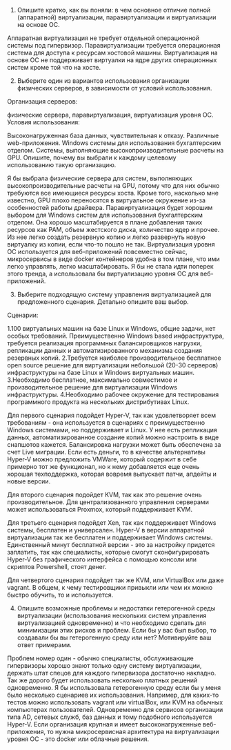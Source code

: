 1. Опишите кратко, как вы поняли: в чем основное отличие полной (аппаратной) виртуализации, паравиртуализации и виртуализации на основе ОС.

Аппаратная виртуализация не требует отдельной операционной системы под гипервизор. 
Паравиртуализации требуется операционная система для доступа к ресурсам хостовой машины.
Виртуализация на основе ОС не поддерживает виртуалки на ядре других операционных систем кроме той что на хосте.

2. Выберите один из вариантов использования организации физических серверов, в зависимости от условий использования.

Организация серверов:

физические сервера,
паравиртуализация,
виртуализация уровня ОС.
Условия использования:

Высоконагруженная база данных, чувствительная к отказу.
Различные web-приложения.
Windows системы для использования бухгалтерским отделом.
Системы, выполняющие высокопроизводительные расчеты на GPU.
Опишите, почему вы выбрали к каждому целевому использованию такую организацию.

Я бы выбрала физические сервера для систем, выполняющих высокопроизводительные расчеты на GPU, потому что для них обычно требуются все имеющиеся ресурсы хоста. Кроме того, насколько мне известно, GPU плохо переносятся в виртуальное окружение из-за особенностей работы драйвера.
Паравиртуализация будет хорошим выбором для Windows систем для использования бухгалтерским отделом. Она хорошо масштабируется в плане добавления таких ресурсов как РАМ, объем жестского диска, количество ядер и прочее. Из нее легко создать резервную копию и легко развернуть новую виртуалку из копии, если что-то пошло не так.
Виртуализация уровня ОС используется для веб-приложений повсеместно сейчас, микросервисы в виде docker контейнеров удобна в том плане, что ими легко управлять, легко масштабировать. Я бы не стала идти поперек этого тренда, а использовала бы виртуализацию уровня ОС для веб-приложений.

3. Выберите подходящую систему управления виртуализацией для предложенного сценария. Детально опишите ваш выбор.

Сценарии:

1.100 виртуальных машин на базе Linux и Windows, общие задачи, нет особых требований. Преимущественно Windows based инфраструктура, требуется реализация программных балансировщиков нагрузки, репликации данных и автоматизированного механизма создания резервных копий.
2.Требуется наиболее производительное бесплатное open source решение для виртуализации небольшой (20-30 серверов) инфраструктуры на базе Linux и Windows виртуальных машин.
3.Необходимо бесплатное, максимально совместимое и производительное решение для виртуализации Windows инфраструктуры.
4.Необходимо рабочее окружение для тестирования программного продукта на нескольких дистрибутивах Linux.

Для первого сценария подойдет Hyper-V, так как удовлетворяет всем требованиям - она используется в сценариях с преимущественно Windows системами, но поддерживает и Linux. У нее есть репликация данных, автоматизированное создание копий можно настроить в виде снапшотов кажется. Балансировка нагрузки может быть обеспечена за счет Live миграции. Если есть деньги, то в качестве альтернативы Hyper-V можно предложить VMWare, который содержит в себе примерно тот же функционал, но к нему добавляется еще очень хорошая техподдержка, которая вовремя выпускает патчи, апдейты и новые версии.

Для второго сценария подойдет KVM, так как это решение очень производительное. Для централизованного управления серверами может использоваться Proxmox, который поддерживает KVM. 

Для третьего сценария подойдет Xen, так как поддерживает Windows системы, бесплатен и универсален. Hyper-V в версии аппаратной виртуализации так же бесплатен и поддерживает Windows системы. Единственный минут бесплатной версии - это за настройку придется заплатить, так как специалисты, которые смогут сконфигурировать Hyper-V без графического интерфейса с помощью консоли или скриптов Powershell, стоят денег. 

Для четвертого сценария подойдет так же KVM, или VirtualBox или даже vagrant. В общем, к чему тестировщики привыкли или чем их можно быстро обучить, то и используется.

4. Опишите возможные проблемы и недостатки гетерогенной среды виртуализации (использования нескольких систем управления виртуализацией одновременно) и что необходимо сделать для минимизации этих рисков и проблем. Если бы у вас был выбор, то создавали бы вы гетерогенную среду или нет? Мотивируйте ваш ответ примерами.

Проблем номер один - обычно специалисты, обслуживающие гипервизоры хорошо знают только одну систему виртуализации, держать штат спецов для каждого гипервизора достаточно накладно. Так же дорого будет использовать несколько платных решений одновременно. Я бы использовала гетерогенную среду если бы у меня было несколько сценариев их использования. Например, для каких-то тестов можно использовать vagrant или virtualBox, или KVM на обычных компьютерах пользователей. Одновременно для сервисов организации типа AD, сетевых служб, баз данных и тому подобного используется Hyper-V. Если организация крупная и имеет высоконагруженные веб-приложения, то нужна микросервисная архитектура на виртуализации уровня OC - это docker или облачные решения. 




